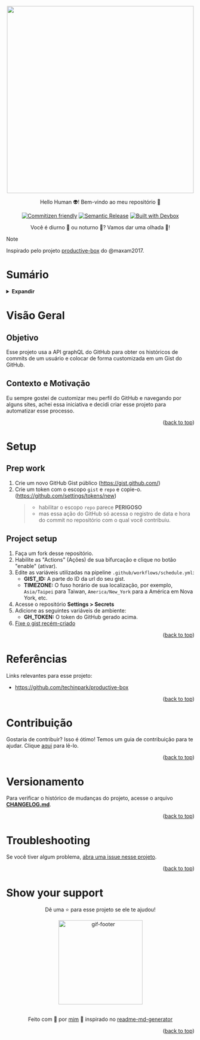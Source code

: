 <!-- BEGIN_DOCS -->
<div align="center">

<a name="readme-top"></a>

<img src="https://user-images.githubusercontent.com/25841814/79395484-5081ae80-7fac-11ea-9e27-ac91472e31dd.png" width="500">

Hello Human 👽! Bem-vindo ao meu repositório 👋

[![Commitizen friendly](https://img.shields.io/badge/commitizen-friendly-brightgreen.svg)](https://www.conventionalcommits.org/en/v1.0.0/)
[![Semantic Release](https://img.shields.io/badge/%20%20%F0%9F%93%A6%F0%9F%9A%80-semantic--release-e10079.svg)](https://semantic-release.gitbook.io/semantic-release/usage/configuration)
[![Built with Devbox](https://jetpack.io/img/devbox/shield_galaxy.svg)](https://jetpack.io/devbox/docs/contributor-quickstart/)

Você é diurno 🐤 ou noturno 🦉? Vamos dar uma olhada 🧐!

</div>

> [!NOTE]
> Inspirado pelo projeto [productive-box](https://github.com/maxam2017/productive-box) do @maxam2017.

# Sumário

<details>
  <summary><strong>Expandir</strong></summary>

<!-- START doctoc generated TOC please keep comment here to allow auto update -->
<!-- DON'T EDIT THIS SECTION, INSTEAD RE-RUN doctoc TO UPDATE -->

- [Visão Geral](#vis%C3%A3o-geral)
  - [Objetivo](#objetivo)
  - [Contexto e Motivação](#contexto-e-motiva%C3%A7%C3%A3o)
- [Setup](#setup)
  - [Prep work](#prep-work)
  - [Project setup](#project-setup)
- [Referências](#refer%C3%AAncias)
- [Contribuição](#contribui%C3%A7%C3%A3o)
- [Versionamento](#versionamento)
- [Troubleshooting](#troubleshooting)
- [Show your support](#show-your-support)

<!-- END doctoc generated TOC please keep comment here to allow auto update -->

<p align="right">(<a href="#readme-top">back to top</a>)</p>

</details>

# Visão Geral

## Objetivo

Esse projeto usa a API graphQL do GitHub para obter os históricos de commits de um usuário e colocar de forma customizada em um Gist do GitHub.

## Contexto e Motivação

Eu sempre gostei de customizar meu perfil do GitHub e navegando por alguns sites, achei essa iniciativa e decidi criar esse projeto para automatizar esse processo.

<p align="right">(<a href="#readme-top">back to top</a>)</p>

# Setup

## Prep work

1. Crie um novo GitHub Gist público (https://gist.github.com/)
1. Crie um token com o escopo `gist` e `repo` e copie-o. (https://github.com/settings/tokens/new)
   > - habilitar o escopo `repo` parece **PERIGOSO**<br/>
   > - mas essa ação do GitHub só acessa o registro de data e hora do commit no repositório com o qual você contribuiu.

## Project setup

1. Faça um fork desse repositório.
1. Habilite as "Actions" (Ações) de sua bifurcação e clique no botão "enable" (ativar).
1. Edite as variáveis utilizadas na pipeline `.github/workflows/schedule.yml`:
   - **GIST_ID:** A parte do ID da url do seu gist.
   - **TIMEZONE:** O fuso horário de sua localização, por exemplo, `Asia/Taipei` para Taiwan, `America/New_York` para a América em Nova York, etc.
1. Acesse o repositório **Settings > Secrets**
1. Adicione as seguintes variáveis de ambiente:
   - **GH_TOKEN:** O token do GitHub gerado acima.
1. [Fixe o gist recém-criado](https://help.github.com/en/github/setting-up-and-managing-your-github-profile/pinning-items-to-your-profile)

<p align="right">(<a href="#readme-top">back to top</a>)</p>

# Referências

Links relevantes para esse projeto:

- https://github.com/techinpark/productive-box

<p align="right">(<a href="#readme-top">back to top</a>)</p>

# Contribuição

Gostaria de contribuir? Isso é ótimo! Temos um guia de contribuição para te ajudar. Clique [aqui](CONTRIBUTING.md) para lê-lo.

<p align="right">(<a href="#readme-top">back to top</a>)</p>

# Versionamento

Para verificar o histórico de mudanças do projeto, acesse o arquivo [**CHANGELOG.md**](CHANGELOG.md).

<p align="right">(<a href="#readme-top">back to top</a>)</p>

# Troubleshooting

Se você tiver algum problema, [abra uma issue nesse projeto](https://github.com/lpsm-dev/productive-box/issues).

<p align="right">(<a href="#readme-top">back to top</a>)</p>

# Show your support

<div align="center">

Dê uma ⭐️ para esse projeto se ele te ajudou!

<img alt="gif-footer" src="https://github.com/lpsm-dev/lpsm-dev/blob/main/.github/assets/yoda.gif" width="225"/>

<br>
<br>

Feito com 💜 por [mim](https://github.com/lpsm-dev) :wave: inspirado no [readme-md-generator](https://github.com/kefranabg/readme-md-generator)

</div>

<p align="right">(<a href="#readme-top">back to top</a>)</p>
<!-- END_DOCS -->
